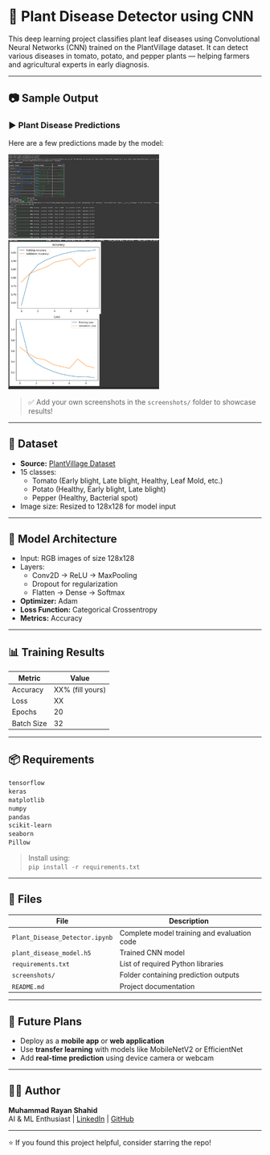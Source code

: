 
# 🌿 Plant Disease Detector using CNN

This deep learning project classifies plant leaf diseases using Convolutional Neural Networks (CNN) trained on the PlantVillage dataset. It can detect various diseases in tomato, potato, and pepper plants — helping farmers and agricultural experts in early diagnosis.

---

## 📷 Sample Output

### ▶️ Plant Disease Predictions
Here are a few predictions made by the model:

<img src="output1.png" width="300"/> <img src="output2.png" width="300"/>

> ✅ Add your own screenshots in the `screenshots/` folder to showcase results!

---

## 📁 Dataset

- **Source:** [PlantVillage Dataset](https://www.kaggle.com/datasets/emmarex/plantdisease)
- 15 classes:
  - Tomato (Early blight, Late blight, Healthy, Leaf Mold, etc.)
  - Potato (Healthy, Early blight, Late blight)
  - Pepper (Healthy, Bacterial spot)
- Image size: Resized to 128x128 for model input

---

## 🧠 Model Architecture

- Input: RGB images of size 128x128
- Layers:
  - Conv2D → ReLU → MaxPooling
  - Dropout for regularization
  - Flatten → Dense → Softmax
- **Optimizer:** Adam  
- **Loss Function:** Categorical Crossentropy
- **Metrics:** Accuracy

---

## 📊 Training Results

| Metric     | Value        |
|------------|--------------|
| Accuracy   | XX% (fill yours) |
| Loss       | XX           |
| Epochs     | 20           |
| Batch Size | 32           |

---

## 📦 Requirements

```bash
tensorflow
keras
matplotlib
numpy
pandas
scikit-learn
seaborn
Pillow
```

> Install using:  
> `pip install -r requirements.txt`

---

## 📂 Files

| File                             | Description                                      |
|----------------------------------|--------------------------------------------------|
| `Plant_Disease_Detector.ipynb`   | Complete model training and evaluation code      |
| `plant_disease_model.h5`         | Trained CNN model                                |
| `requirements.txt`               | List of required Python libraries                |
| `screenshots/`                   | Folder containing prediction outputs             |
| `README.md`                      | Project documentation                            |

---

## 🚀 Future Plans

- Deploy as a **mobile app** or **web application**
- Use **transfer learning** with models like MobileNetV2 or EfficientNet
- Add **real-time prediction** using device camera or webcam

---

## 🧑‍💻 Author

**Muhammad Rayan Shahid**  
AI & ML Enthusiast | [LinkedIn](https://www.linkedin.com/in/muhammadrayanshahid/) | [GitHub](https://github.com/RayanAIX)

---

⭐ If you found this project helpful, consider starring the repo!
